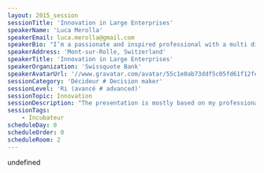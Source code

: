 ```yaml
---
layout: 2015_session
sessionTitle: 'Innovation in Large Enterprises'
speakerName: 'Luca Merolla'
speakerEmail: luca.merolla@gmail.com
speakerBio: "I’m a passionate and inspired professional with a multi disciplinary background in the fields of information technology, business and management. I hold a B.Sc. in IT Engineering and an MBA with specialization in international business. I had the opportunity and the privilege to work in different countries (Ireland, Netherlands, Italy and Switzerland) mainly with fast growing start-ups and large enterprises.\n\nI have a very good knowledge of software development practices and agile methodologies. I have worked as a consultant for a business incubator and I have successfully participated to two Startup Weekend events from the Kauffman Foundation in Dublin and Bern, finishing respectively on the 2nd and 3rd place.\n\nHaving had the privilege of working with innovative startups was very useful for the development of my skills. In fact, when I have joined Swissquote Bank, I have organized 2 innovation contests (Battle Dev) where more than 100 employees from different departments and locations were working on innovative ideas for 24 hours.\n\nI have very strong entrepreneurial characteristics and I love to inspire people to do the things that inspire them. I like innovation in every form."
speakerAddress: 'Mont-sur-Rolle, Switzerland'
speakerTitle: 'Innovation in Large Enterprises'
speakerOrganization: 'Swissquote Bank'
speakerAvatarUrl: '//www.gravatar.com/avatar/55c1e0ab73ddf5c05fd61f12fe19b017?size=200&default=mm'
sessionCategory: 'Décideur # Decision maker'
sessionLevel: 'Ri (avancé # advanced)'
sessionTopic: Innovation
sessionDescription: "The presentation is mostly based on my professional experience in working with both fast growing start-ups and large enterprises.\nThe main topics that I will focus on are the following:\n- From start-up world to Large Enterprise : why the figure of the intrapreneur is so important nowadays.\n- How to grow a culture of innovation : some tips and examples about how innovation can be introduced in any company\n- Battle Dev innovation contests (Swissquote Case Study) : how it was to introduce an internal hackathon contest within a bank\n- Innovation Metrics for Large Enterprises : how innovation differs from regular projects with some examples on how innovation should be measured\n"
sessionTags:
    - Incubateur
scheduleDay: 0
scheduleOrder: 0
scheduleRoom: 2
---
```


undefined
